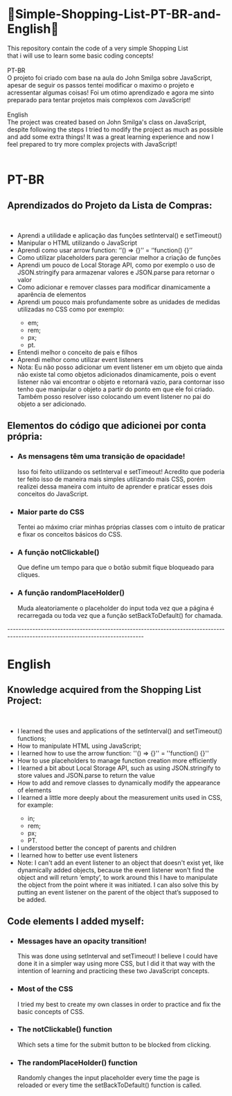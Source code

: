 # 🧾Simple-Shopping-List-PT-BR-and-English🛒
This repository contain the code of a very simple Shopping List <br/> that i will use to learn some basic coding concepts!</br></br>
PT-BR</br>
O projeto foi criado com base na aula do John Smilga sobre JavaScript, apesar de seguir os passos tentei modificar o maximo o projeto e acressentar algumas coisas!
Foi um otimo aprendizado e agora me sinto preparado para tentar projetos mais complexos com JavaScript!
</br></br>
English</br>
The project was created based on John Smilga's class on JavaScript, despite following the steps I tried to modify the project as much as possible and add some extra things!
It was a great learning experience and now I feel prepared to try more complex projects with JavaScript!
<br/>
<br/>
<h1>PT-BR</h1>
<h2>Aprendizados do Projeto da Lista de Compras:</h2>
<br/>
<ul>
<li>Aprendi a utilidade e aplicação das funções setInterval() e setTimeout()</li>

<li>Manipular o HTML utilizando o JavaScript</li>

<li>Aprendi como usar arrow function: ‘’() => {}’’  = ‘’function() {}’’ </li>

<li>Como utilizar placeholders para gerenciar melhor a criação de funções</li>

<li>Aprendi um pouco de Local Storage API, como por exemplo o uso de JSON.stringify para armazenar valores e JSON.parse para retornar o valor</li>

<li>Como adicionar e remover classes para modificar dinamicamente a aparência de elementos</li>

<li>Aprendi um pouco mais profundamente sobre as unidades de medidas utilizadas no CSS como por exemplo:</li>
<ul>
<li>em;</li>
<li>rem;</li>
<li>px;</li>
<li>pt.</li>
</ul>
<li>Entendi melhor o conceito de pais e filhos</li>

<li>Aprendi melhor como utilizar event listeners</li>

<li>Nota: Eu não posso adicionar um event listener em um objeto que ainda não existe tal como objetos adicionados dinamicamente, pois o event listener não vai encontrar o objeto e retornará vazio, para contornar isso tenho que manipular o objeto a partir do ponto em que ele foi criado.
Também posso resolver isso colocando um event listener no pai do objeto a ser adicionado.</li>
</ul>

<h2>Elementos do código que adicionei por conta própria:</h2>
<ul>
<li><h3>As mensagens têm uma transição de opacidade!</h3>
Isso foi feito utilizando os setInterval e setTimeout!
Acredito que poderia ter feito isso de maneira mais simples utilizando mais CSS, porém realizei dessa maneira com intuito de aprender e praticar esses dois conceitos do JavaScript.	
</li>
<li><h3>Maior parte do CSS</h3>
Tentei ao máximo criar minhas próprias classes com o intuito de praticar e fixar os conceitos básicos do CSS.
</li>
<li><h3>A função notClickable()</h3>
Que define um tempo para que o botão submit fique bloqueado para cliques.
</li>
<li><h3>A função randomPlaceHolder()</h3>
Muda aleatoriamente o placeholder do input toda vez que a página é recarregada ou toda vez que a função setBackToDefault() for chamada.
</li>
</ul>
-------------------------------------------------------------------------------------------------------------------------------

<h1>English</h1>
<h2>Knowledge acquired from the Shopping List Project:</h2>
<br/>
<ul>
<li>I learned the uses and applications of the setInterval() and setTimeout() functions;

<li>How to manipulate HTML using JavaScript;</li>

<li>I learned how to use the arrow function: ''() => {}'' = ''function() {}'' </li>

<li>How to use placeholders to manage function creation more efficiently</li>

<li>I learned a bit about Local Storage API, such as using JSON.stringify to store values ​​and JSON.parse to return the value</li>

<li>How to add and remove classes to dynamically modify the appearance of elements</li>

<li>I learned a little more deeply about the measurement units used in CSS, for example:</li>
<ul>
<li>in;</li>
<li>rem;</li>
<li>px;</li>
<li>PT.</li>
</ul>
<li>I understood better the concept of parents and children</li>

<li>I learned how to better use event listeners</li>

<li>Note: I can't add an event listener to an object that doesn't exist yet, like dynamically added objects, because the event listener won't find the object and will return ‘empty’, to work around this I have to manipulate the object from the point where it was initiated.
I can also solve this by putting an event listener on the parent of the object that’s supposed to be added.</li>
</ul>

<h2>Code elements I added myself:</h2>
<ul>
<li><h3>Messages have an opacity transition!</h3>
This was done using setInterval and setTimeout!
I believe I could have done it in a simpler way using more CSS, but I did it that way with the intention of learning and practicing these two JavaScript concepts.</li>

<li><h3>Most of the CSS</h3>
I tried my best to create my own classes in order to practice and fix the basic concepts of CSS.</li>

<li><h3>The notClickable() function</h3>
Which sets a time for the submit button to be blocked from clicking.</li>

<li><h3>The randomPlaceHolder() function</h3>
Randomly changes the input placeholder every time the page is reloaded or every time the setBackToDefault() function is called.</li>
</ul>
